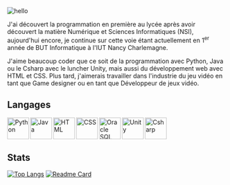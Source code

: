 <img src="https://media.giphy.com/media/lIzAEoZEn571u/giphy.gif" alt="hello" />

J'ai découvert la programmation en première au lycée après avoir découvert la matière Numérique et Sciences Informatiques (NSI), aujourd'hui encore, je continue sur cette voie étant actuellement en 1<sup>er</sup> année de BUT Informatique à l'IUT Nancy Charlemagne.

J'aime beaucoup coder que ce soit de la programmation avec Python, Java ou le Csharp avec le luncher Unity, mais aussi du développement web avec HTML et CSS. Plus tard, j'aimerais travailler dans l'industrie du jeu vidéo en tant que Game designer ou en tant que Développeur de jeux vidéo.

## Langages

<img align="left" height=50 title="Python" src="https://cdn.jsdelivr.net/gh/devicons/devicon/icons/python/python-original.svg"/>
<img align="left" height=50 title="Java" src="https://cdn.jsdelivr.net/gh/devicons/devicon/icons/java/java-original.svg"/>
<img align="left" height=50 title="HTML" src="https://cdn.jsdelivr.net/gh/devicons/devicon/icons/html5/html5-original.svg"/>
<img align="left" height=50 title="CSS" src="https://cdn.jsdelivr.net/gh/devicons/devicon/icons/css3/css3-original.svg"/>
<img align="left" height=50 title="Oracle SQL" src="https://cdn.jsdelivr.net/gh/devicons/devicon/icons/oracle/oracle-original.svg">
<img align="left" height=50 title="Unity" src="https://cdn.jsdelivr.net/gh/devicons/devicon/icons/unity/unity-original.svg"/>
<link rel="stylesheet" href="https://cdn.jsdelivr.net/gh/devicons/devicon@v2.15.1/devicon.min.css">
<img height=50 title="Csharp" src="https://cdn.jsdelivr.net/gh/devicons/devicon/icons/csharp/csharp-original.svg"/>

## Stats

[![Top Langs](https://github-readme-stats.vercel.app/api/top-langs/?username=WashiFR&hide_progress=true&theme=github_dark)](https://github.com/anuraghazra/github-readme-stats)
[![Readme Card](https://github-readme-stats.vercel.app/api/pin/?username=WashiFR&repo=Roguelike-2D&theme=github_dark&show_owner=true)](https://github.com/anuraghazra/github-readme-stats)
